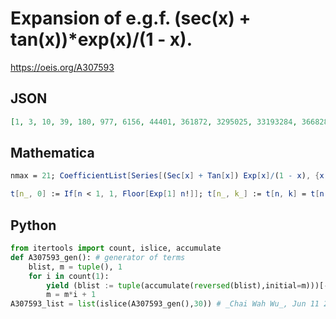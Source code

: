 # Expansion of e\.g\.f\. \(sec\(x\) \+ tan\(x\)\)\*exp\(x\)/\(1 \- x\)\.
https://oeis.org/A307593
## JSON
```JSON
[1, 3, 10, 39, 180, 977, 6156, 44401, 361872, 3295025, 33193284, 366828033, 4414938000, 57501795977, 805984165252, 12098920460089, 193676009792768, 3293501718960033, 59294599560573508, 1126737323074730161, 22536528123718353104, 473290909667471110361]
```
## Mathematica
```Mathematica
nmax = 21; CoefficientList[Series[(Sec[x] + Tan[x]) Exp[x]/(1 - x), {x, 0, nmax}], x] Range[0, nmax]!
```
```Mathematica
t[n_, 0] := If[n < 1, 1, Floor[Exp[1] n!]]; t[n_, k_] := t[n, k] = t[n, k - 1] + t[n - 1, n - k]; a[n_] := t[n, n]; Array[a, 22, 0]
```
## Python
```Python
from itertools import count, islice, accumulate
def A307593_gen(): # generator of terms
    blist, m = tuple(), 1
    for i in count(1):
        yield (blist := tuple(accumulate(reversed(blist),initial=m)))[-1]
        m = m*i + 1
A307593_list = list(islice(A307593_gen(),30)) # _Chai Wah Wu_, Jun 11 2022
```
